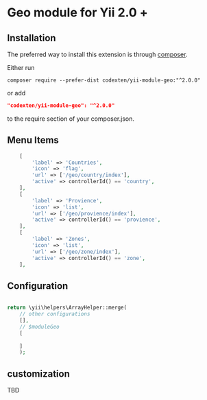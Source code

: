 Geo module for Yii 2.0 +
=========================

Installation
------------

The preferred way to install this extension is through [composer](http://getcomposer.org/download/).

Either run

```
composer require --prefer-dist codexten/yii-module-geo:"^2.0.0"
```

or add

```json
"codexten/yii-module-geo": "^2.0.0"
```

to the require section of your composer.json.

Menu Items
----------

```php
    [
        'label' => 'Countries',
        'icon' => 'flag',
        'url' => ['/geo/country/index'],
        'active' => controllerId() == 'country',
    ],
    [
        'label' => 'Provience',
        'icon' => 'list',
        'url' => ['/geo/provience/index'],
        'active' => controllerId() == 'provience',
    ],
    [
        'label' => 'Zones',
        'icon' => 'list',
        'url' => ['/geo/zone/index'],
        'active' => controllerId() == 'zone',
    ],
```


Configuration
-------------

```php

return \yii\helpers\ArrayHelper::merge(
    // other configurations
    [],
    // $moduleGeo
    [
       
    ]
    );

```

## customization

TBD
